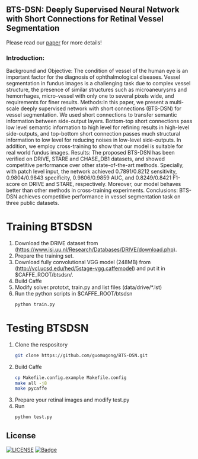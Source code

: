 ## BTS-DSN: Deeply Supervised Neural Network with Short Connections for Retinal Vessel Segmentation
Please read our [paper](https://doi.org/10.1016/j.ijmedinf.2019.03.015) for more details!
### Introduction:
Background and Objective: The condition of vessel of the human eye is an important factor for the diagnosis of ophthalmological diseases. Vessel segmentation in fundus images is a challenging task due to complex vessel structure, the presence of similar structures such as microaneurysms and hemorrhages, micro-vessel with only one to several pixels wide, and requirements for finer results.
Methods:In this paper, we present a multi-scale deeply supervised network with short connections (BTS-DSN) for vessel segmentation. We used short connections to transfer semantic information between side-output layers. Bottom-top short connections pass low level semantic information to high level for refining results in high-level side-outputs, and top-bottom short connection passes much structural information to low level for reducing noises in low-level side-outputs. In addition, we employ cross-training to show that our model is suitable for real world fundus images.
Results: The proposed BTS-DSN has been verified on DRIVE, STARE and CHASE_DB1 datasets, and showed competitive performance over other state-of-the-art methods. Specially, with patch level input, the network achieved 0.7891/0.8212 sensitivity, 0.9804/0.9843 specificity, 0.9806/0.9859 AUC, and 0.8249/0.8421 F1-score on DRIVE and STARE, respectively. Moreover, our model behaves better than other methods in cross-training experiments.
Conclusions: BTS-DSN achieves competitive performance in vessel segmentation task on three public datasets.

# Training BTSDSN
1. Download the DRIVE dataset from (https://www.isi.uu.nl/Research/Databases/DRIVE/download.php).
2. Prepare the training set.
3. Download fully convolutional VGG model (248MB) from (http://vcl.ucsd.edu/hed/5stage-vgg.caffemodel) and put it in $CAFFE_ROOT/btsdsn/.	
4. Build Caffe
5. Modify solver.prototxt, train.py and list files (data/drive/*.lst)
6. Run the python scripts in $CAFFE_ROOT/btsdsn
	```bash
	python train.py
	```
# Testing BTSDSN
1. Clone the respository
	```bash
	git clone https://github.com/guomugong/BTS-DSN.git
	```
2. Build Caffe
	```bash
	cp Makefile.config.example Makefile.config
	make all -j8
	make pycaffe
	```
3. Prepare your retinal images and modify test.py
4. Run
	```bash
	python test.py
	```
## License
[![LICENSE](https://img.shields.io/badge/license-Anti%20996-blue.svg)](https://github.com/996icu/996.ICU/blob/master/LICENSE)
[![Badge](https://img.shields.io/badge/link-996.icu-red.svg)](https://996.icu/#/zh_CN)
